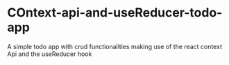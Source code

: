 # COntext-api-and-useReducer-todo-app
A simple todo app with crud functionalities making use of the react context Api and the useReducer hook
